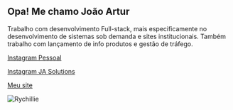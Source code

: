 <h2>Opa! Me chamo João Artur</h2><p>Trabalho com desenvolvimento Full-stack, mais especificamente no desenvolvimento de sistemas sob demanda e sites institucionais. Também trabalho com lançamento de info produtos e gestão de tráfego.</p>

[Instagram Pessoal](https://instagram.com/joaoarturdev)

[Instagram JA Solutions](https://instagram.com/joaoarturdev)

[Meu site](https://jasolutions.tech)

![Rychillie](https://github-readme-stats.vercel.app/api?username=joaoartur&show_icons=true&theme=onedark)
